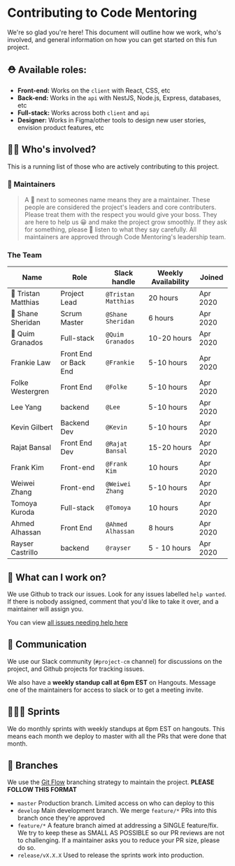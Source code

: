 # Contributing to Code Mentoring

We're so glad you're here! This document will outline how we work, who's involved,
and general information on how you can get started on this fun project.

## ⛑ Available roles:

- **Front-end:** Works on the `client` with React, CSS, etc
- **Back-end:** Works in the `api` with NestJS, Node.js, Express, databases, etc
- **Full-stack:** Works across both `client` and `api`
- **Designer:** Works in Figma/other tools to design new user stories, envision product features, etc

## 👨‍💼 Who's involved?

This is a running list of those who are actively contributing to this project.

### 🧢 Maintainers

> A 🧢 next to someones name means they are a maintainer. These people are considered
> the project's leaders and core contributers. Please treat them with the respect
> you would give your boss. They are here to help us 😀 and make the project grow
> smoothly. If they ask for something, please 🙏 listen to what they say carefully.
> All maintainers are approved through Code Mentoring's leadership team.

### The Team

| Name                | Role                  | Slack handle        | Weekly Availability | Joined   |
| ------------------- | --------------------- | ------------------- | ------------------- | -------- |
| 🧢 Tristan Matthias | Project Lead          | `@Tristan Matthias` | 20 hours            | Apr 2020 |
| 🧢 Shane Sheridan   | Scrum Master          | `@Shane Sheridan`   | 6 hours             | Apr 2020 |
| 🧢 Quim Granados    | Full-stack            | `@Quim Granados`    | 10-20 hours         | Apr 2020 |
| Frankie Law         | Front End or Back End | `@Frankie`          | 5-10 hours          | Apr 2020 |
| Folke Westergren    | Front End             | `@Folke`            | 5-10 hours          | Apr 2020 |
| Lee Yang            | backend               | `@Lee`              | 5-10 hours          | Apr 2020 |
| Kevin Gilbert       | Backend Dev           | `@Kevin`            | 5-10 hours          | Apr 2020 |
| Rajat Bansal        | Front End Dev         | `@Rajat Bansal`     | 15-20 hours         | Apr 2020 |
| Frank Kim           | Front-end             | `@Frank Kim`        | 10 hours            | Apr 2020 |
| Weiwei Zhang        | Front-end             | `@Weiwei Zhang`     | 5-10 hours          | Apr 2020 |
| Tomoya Kuroda       | Full-stack            | `@Tomoya`           | 10 hours            | Apr 2020 |
| Ahmed Alhassan      | Front End             | `@Ahmed Alhassan`   | 8 hours             | Apr 2020 |
| Rayser Castrillo    | backend               | `@rayser`           | 5 - 10 hours        | Apr 2020 |

## 🔧 What can I work on?

We use Github to track our issues. Look for any issues labelled `help wanted`. If
there is nobody assigned, comment that you'd like to take it over, and a maintainer
will assign you.

You can view [all issues needing help here](https://github.com/code-mentoring/learn/issues?q=is%3Aissue+is%3Aopen+label%3A%22help+wanted%22)

## 💬 Communication

We use our Slack community (`#project-cm` channel) for discussions on the project,
and Github projects for tracking issues.

We also have a **weekly standup call at 6pm EST** on Hangouts. Message one of the
maintainers for access to slack or to get a meeting invite.

## 🏃🏻‍♀️ Sprints

We do monthly sprints with weekly standups at 6pm EST on hangouts. This means
each month we deploy to master with all the PRs that were done that month.

## 🌳 Branches

We use the [Git Flow](https://danielkummer.github.io/git-flow-cheatsheet/) branching
strategy to maintain the project. **PLEASE FOLLOW THIS FORMAT**

- `master` Production branch. Limited access on who can deploy to this
- `develop` Main development branch. We merge `feature/*` PRs into this branch
  once they're approved
- `feature/*` A feature branch aimed at addressing a SINGLE feature/fix. We try
  to keep these as SMALL AS POSSIBLE so our PR reviews are not to challenging. If
  a maintainer asks you to reduce your PR size, please do so.
- `release/vX.X.X` Used to release the sprints work into production.
